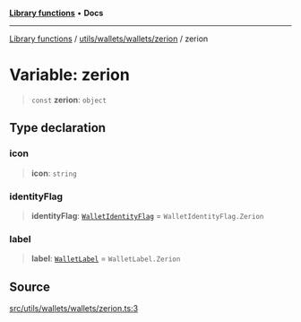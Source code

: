 [**Library functions**](../../../../../README.md) • **Docs**

***

[Library functions](../../../../../modules.md) / [utils/wallets/wallets/zerion](../README.md) / zerion

# Variable: zerion

> `const` **zerion**: `object`

## Type declaration

### icon

> **icon**: `string`

### identityFlag

> **identityFlag**: [`WalletIdentityFlag`](../../../types/enumerations/WalletIdentityFlag.md) = `WalletIdentityFlag.Zerion`

### label

> **label**: [`WalletLabel`](../../../types/enumerations/WalletLabel.md) = `WalletLabel.Zerion`

## Source

[src/utils/wallets/wallets/zerion.ts:3](https://github.com/bgd-labs/fe-shared/blob/bcb81f075c57b42adfeb5f3e6c387d13f532f431/src/utils/wallets/wallets/zerion.ts#L3)
